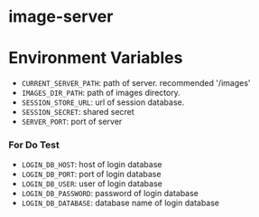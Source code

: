 # image-server

# Environment Variables
- `CURRENT_SERVER_PATH`: path of server. recommended '/images'
- `IMAGES_DIR_PATH`: path of images directory.
- `SESSION_STORE_URL`: url of session database.
- `SESSION_SECRET`: shared secret
- `SERVER_PORT`: port of server

### For Do Test
- `LOGIN_DB_HOST`: host of login database
- `LOGIN_DB_PORT`: port of login database
- `LOGIN_DB_USER`: user of login database
- `LOGIN_DB_PASSWORD`: password of login database
- `LOGIN_DB_DATABASE`: database name of login database